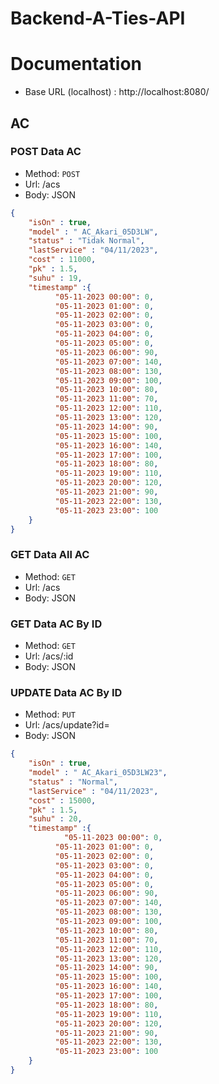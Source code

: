 # Backend-A-Ties-API

# Documentation
- Base URL (localhost) : http://localhost:8080/

## AC

### POST Data AC
- Method: `POST`
- Url: /acs
- Body: JSON
```json
{
    "isOn" : true,
    "model" : " AC_Akari_05D3LW",
    "status" : "Tidak Normal",
    "lastService" : "04/11/2023",
    "cost" : 11000,
    "pk" : 1.5,
    "suhu" : 19,
    "timestamp" :{
          "05-11-2023 00:00": 0,
          "05-11-2023 01:00": 0,
          "05-11-2023 02:00": 0,
          "05-11-2023 03:00": 0,
          "05-11-2023 04:00": 0,
          "05-11-2023 05:00": 0,
          "05-11-2023 06:00": 90,
          "05-11-2023 07:00": 140,
          "05-11-2023 08:00": 130,
          "05-11-2023 09:00": 100,
          "05-11-2023 10:00": 80,
          "05-11-2023 11:00": 70,
          "05-11-2023 12:00": 110,
          "05-11-2023 13:00": 120,
          "05-11-2023 14:00": 90,
          "05-11-2023 15:00": 100,
          "05-11-2023 16:00": 140,
          "05-11-2023 17:00": 100,
          "05-11-2023 18:00": 80,
          "05-11-2023 19:00": 110,
          "05-11-2023 20:00": 120,
          "05-11-2023 21:00": 90,
          "05-11-2023 22:00": 130,
          "05-11-2023 23:00": 100
    }
}
```

### GET Data All AC
- Method: `GET`
- Url: /acs
- Body: JSON


### GET Data AC By ID
- Method: `GET`
- Url: /acs/:id
- Body: JSON


### UPDATE Data AC By ID
- Method: `PUT`
- Url: /acs/update?id=
- Body: JSON
```json
{
    "isOn" : true,
    "model" : " AC_Akari_05D3LW23",
    "status" : "Normal",
    "lastService" : "04/11/2023",
    "cost" : 15000,
    "pk" : 1.5,
    "suhu" : 20,
    "timestamp" :{
            "05-11-2023 00:00": 0,
          "05-11-2023 01:00": 0,
          "05-11-2023 02:00": 0,
          "05-11-2023 03:00": 0,
          "05-11-2023 04:00": 0,
          "05-11-2023 05:00": 0,
          "05-11-2023 06:00": 90,
          "05-11-2023 07:00": 140,
          "05-11-2023 08:00": 130,
          "05-11-2023 09:00": 100,
          "05-11-2023 10:00": 80,
          "05-11-2023 11:00": 70,
          "05-11-2023 12:00": 110,
          "05-11-2023 13:00": 120,
          "05-11-2023 14:00": 90,
          "05-11-2023 15:00": 100,
          "05-11-2023 16:00": 140,
          "05-11-2023 17:00": 100,
          "05-11-2023 18:00": 80,
          "05-11-2023 19:00": 110,
          "05-11-2023 20:00": 120,
          "05-11-2023 21:00": 90,
          "05-11-2023 22:00": 130,
          "05-11-2023 23:00": 100
    }
}
```

